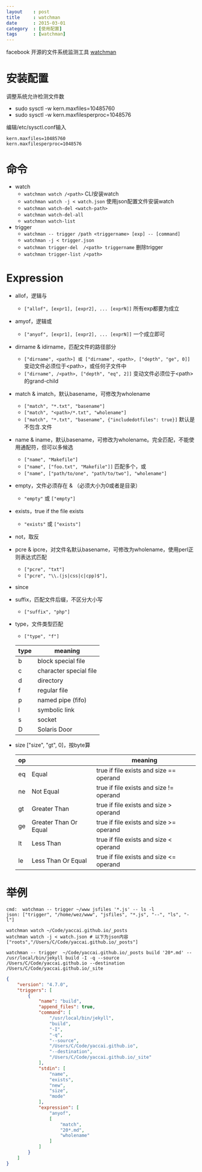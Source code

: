 ```yaml
---
layout    : post
title     : watchman
date      : 2015-03-01
category  : [使用配置]
tags      : [watchman]
---
```


facebook 开源的文件系统监测工具 [watchman](https://facebook.github.io/watchman/)

<!-- more -->

# 安装配置 

调整系统允许检测文件数

- sudo sysctl -w kern.maxfiles=10485760
- sudo sysctl -w kern.maxfilesperproc=1048576

编辑/etc/sysctl.conf输入

```
kern.maxfiles=10485760
kern.maxfilesperproc=1048576
```

# 命令

- watch 
    - ```watchman watch /<path>``` CLI安装watch
    - ```watchman watch -j < watch.json``` 使用json配置文件安装watch
    - ```watchman watch-del <watch-path>``` 
    - ```watchman watch-del-all```
    - ```watchman watch-list```
- trigger
    - ```watchman -- trigger /path <triggername> [exp] -- [command]```
    - ```watchman -j < trigger.json```
    - ```watchman trigger-del  /<path> triggername``` 删除trigger
    - ```watchman trigger-list /<path>``` 

# Expression

- allof，逻辑与
    - ```["allof", [expr1], [expr2], ... [exprN]]``` 所有exp都要为成立
- amyof，逻辑或
    - ```["anyof", [expr1], [expr2], ... [exprN]]``` 一个成立即可
- dirname & idirname，匹配文件的路径部分
    - ```["dirname", <path>] 或 ["dirname", <path>, ["depth", "ge", 0]]``` 变动文件必须位于\<path\>，或任何子文件中
    - ```["dirname", /<path>, ["depth", "eq", 2]]``` 变动文件必须位于\<path\>的grand-child
- match & imatch，默认basename，可修改为wholename
    - ```["match", "*.txt", "basename"]```
    - ```["match", "<path>/*.txt", "wholename"]```
    - ```["match", "*.txt", "basename", {"includedotfiles": true}]``` 默认是不包含.文件
- name & iname，默认basename，可修改为wholename。完全匹配，不能使用通配符，但可以多候选
    - ```["name", "Makefile"]```
    - ```["name", ["foo.txt", "Makefile"]]``` 匹配多个，或
    - ```["name", ["path/to/one", "path/to/two"], "wholename"]``` 
- empty，文件必须存在 & （必须大小为0或者是目录）
    - ```"empty"``` 或 ```["empty"]```
- exists，true if the file exists 
    - ```"exists"``` 或 ```["exists"]```
- not，取反
- pcre & ipcre，对文件名默认basename，可修改为wholename，使用perl正则表达式匹配
    - ```["pcre", "txt"]```
    - ```["pcre", "\\.(js|css|c|cpp)$"],```
- since
- suffix，匹配文件后缀，不区分大小写
    - ```["suffix", "php"]```
- type，文件类型匹配
    - ```["type", "f"]```
   
    type | meaning
    -----|------------------
    b|block special file
    c|character special file
    d|directory
    f|regular file
    p|named pipe (fifo)
    l|symbolic link
    s|socket
    D|Solaris Door
- size
    ["size", "gt", 0]，按byte算
    
    op  |                         | meaning
    ----|--------                 |-----------------
    eq  | Equal                   | true if file exists and size == operand
    ne  | Not Equal               | true if file exists and size != operand
    gt  | Greater Than            | true if file exists and size > operand
    ge  | Greater Than Or Equal   | true if file exists and size >= operand
    lt  | Less Than               | true if file exists and size < operand
    le  | Less Than Or Equal      | true if file exists and size <= operand


# 举例

```
cmd:  watchman -- trigger ~/www jsfiles '*.js' -- ls -l
json: ["trigger", "/home/wez/www", "jsfiles", "*.js", "--", "ls", "-l"]

watchman watch ~/Code/yaccai.github.io/_posts
watchman watch -j < watch.json # 以下为json内容
["roots","/Users/C/Code/yaccai.github.io/_posts"]

watchman -- trigger  ~/Code/yaccai.github.io/_posts build '20*.md' -- /usr/local/bin/jekyll build -I -q --source /Users/C/Code/yaccai.github.io --destination /Users/C/Code/yaccai.github.io/_site
```

```json
{
    "version": "4.7.0",
    "triggers": [
        {
            "name": "build",
            "append_files": true,
            "command": [
                "/usr/local/bin/jekyll",
                "build",
                "-I",
                "-q",
                "--source",
                "/Users/C/Code/yaccai.github.io",
                "--destination",
                "/Users/C/Code/yaccai.github.io/_site"
            ],
            "stdin": [
                "name",
                "exists",
                "new",
                "size",
                "mode"
            ],
            "expression": [
                "anyof",
                [
                    "match",
                    "20*.md",
                    "wholename"
                ]
            ]
        }
    ]
}
```
